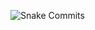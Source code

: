 ![Snake Commits](https://raw.githubusercontent.com/jujutsugod/jujutsugod/output/github-contribution-grid-snake.svg)
